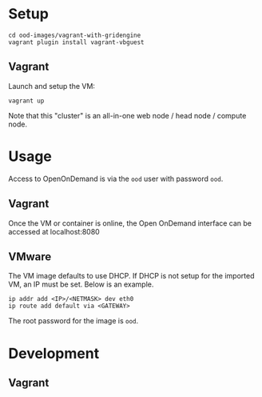 # Setup

    cd ood-images/vagrant-with-gridengine
    vagrant plugin install vagrant-vbguest

## Vagrant

Launch and setup the VM:

    vagrant up

Note that this "cluster" is an all-in-one web node / head node / compute node.

# Usage

Access to OpenOnDemand is via the `ood` user with password `ood`.

## Vagrant

Once the VM or container is online, the Open OnDemand interface can be accessed at localhost:8080

## VMware

The VM image defaults to use DHCP.  If DHCP is not setup for the imported VM, an IP must be set.  Below is an example.

    ip addr add <IP>/<NETMASK> dev eth0
    ip route add default via <GATEWAY>

The root password for the image is `ood`.

# Development

## Vagrant

